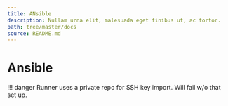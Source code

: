 ```yaml
---
title: ANsible
description: Nullam urna elit, malesuada eget finibus ut, ac tortor.
path: tree/master/docs
source: README.md
---
```


# Ansible

!!! danger
    Runner uses a private repo for SSH key import.  Will fail w/o that set up.

